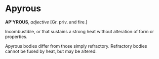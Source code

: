 # Apyrous

**AP'YROUS**, _adjective_ \[Gr. priv. and fire.\]

Incombustible, or that sustains a strong heat without alteration of form or properties.

Apyrous bodies differ from those simply refractory. Refractory bodies cannot be fused by heat, but may be altered.